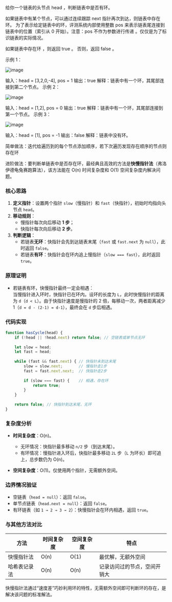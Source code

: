 给你一个链表的头节点 head ，判断链表中是否有环。

如果链表中有某个节点，可以通过连续跟踪 next 指针再次到达，则链表中存在环。 为了表示给定链表中的环，评测系统内部使用整数 pos 来表示链表尾连接到链表中的位置（索引从 0 开始）。注意：pos 不作为参数进行传递 。仅仅是为了标识链表的实际情况。

如果链表中存在环 ，则返回 true 。 否则，返回 false 。

 

示例 1：

![image](@site/static/img/circularlinkedlist.png)

输入：head = [3,2,0,-4], pos = 1
输出：true
解释：链表中有一个环，其尾部连接到第二个节点。
示例 2：

![image](@site/static/img/circularlinkedlist_test2.png)

输入：head = [1,2], pos = 0
输出：true
解释：链表中有一个环，其尾部连接到第一个节点。
示例 3：

![image](@site/static/img/circularlinkedlist_test3.png)

输入：head = [1], pos = -1
输出：false
解释：链表中没有环。

简单做法：迭代给遍历到的每个节点添加顺序，若下次遍历发现存在顺序的节点则存在环

进阶做法：要判断单链表中是否存在环，最经典且高效的方法是**快慢指针法**（弗洛伊德龟兔赛跑算法），该方法能在 O(n) 时间复杂度和 O(1) 空间复杂度内解决问题。


### **核心思路**
1. **定义指针**：设置两个指针 `slow`（慢指针）和 `fast`（快指针），初始时均指向头节点 `head`。  
2. **移动规则**：  
   - 慢指针每次向后移动 **1 步**；  
   - 快指针每次向后移动 **2 步**。  
3. **判断逻辑**：  
   - 若链表**无环**：快指针会先到达链表末尾（`fast` 或 `fast.next` 为 `null`），此时返回 `false`。  
   - 若链表**有环**：快指针会在环内追上慢指针（`slow === fast`），此时返回 `true`。  


### **原理证明**
- 若链表有环，快慢指针最终一定会相遇：  
  当慢指针进入环时，快指针已在环内。设环的长度为 `L`，此时快慢指针的距离为 `d`（`d < L`）。由于快指针速度是慢指针的 2 倍，每移动一次，两者距离减少 1（`d = d - (2-1) = d-1`），最终会在 `d` 步后相遇。  


### **代码实现**
```javascript
function hasCycle(head) {
    if (!head || !head.next) return false; // 空链表或单节点无环
    
    let slow = head;
    let fast = head;
    
    while (fast && fast.next) { // 快指针未到达末尾
        slow = slow.next;       // 慢指针走1步
        fast = fast.next.next;  // 快指针走2步
        
        if (slow === fast) {    // 相遇，存在环
            return true;
        }
    }
    
    return false; // 快指针到达末尾，无环
}
```


### **复杂度分析**
- **时间复杂度**：O(n)。  
  - 无环情况：快指针最多移动 `n/2` 步（到达末尾）。  
  - 有环情况：慢指针进入环后，快指针最多移动 `2L` 步（`L` 为环长）即可追上，总步数仍为 O(n)。  

- **空间复杂度**：O(1)。仅使用两个指针，无需额外空间。  


### **边界情况验证**
- 空链表（`head = null`）：返回 `false`。  
- 单节点链表（`head.next = null`）：返回 `false`。  
- 有环链表（如 `1 → 2 → 3 → 2`）：快慢指针会在环内相遇，返回 `true`。  


### **与其他方法对比**
| 方法         | 时间复杂度 | 空间复杂度 | 特点                     |
|--------------|------------|------------|--------------------------|
| 快慢指针法   | O(n)       | O(1)       | 最优解，无额外空间       |
| 哈希表记录法 | O(n)       | O(n)       | 记录访问过的节点，空间开销大 |

快慢指针法通过“速度差”巧妙利用环的特性，无需额外空间即可判断环的存在，是解决该问题的标准解法。